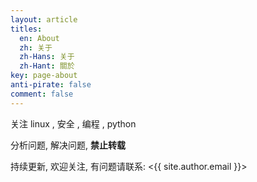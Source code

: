 ```yaml
---
layout: article
titles:
  en: About
  zh: 关于
  zh-Hans: 关于
  zh-Hant: 關於
key: page-about
anti-pirate: false
comment: false
---
```


关注 linux , 安全 , 编程 , python

分析问题, 解决问题, **禁止转载**

持续更新, 欢迎关注, 有问题请联系: <{{ site.author.email }}>
